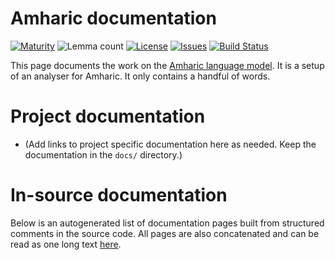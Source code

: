 # Amharic documentation

[![Maturity](https://img.shields.io/endpoint?url=https%3A%2F%2Fraw.githubusercontent.com%2Fgiellalt%2Flang-amh%2Fgh-pages%2Fmaturity.json)](https://giellalt.github.io/MaturityClassification.html)
![Lemma count](https://img.shields.io/endpoint?url=https%3A%2F%2Fraw.githubusercontent.com%2Fgiellalt%2Flang-amh%2Fgh-pages%2Flemmacount.json)
[![License](https://img.shields.io/github/license/giellalt/lang-amh)](https://github.com/giellalt/lang-amh/blob/main/LICENSE)
[![Issues](https://img.shields.io/github/issues/giellalt/lang-amh)](https://github.com/giellalt/lang-amh/issues)
[![Build Status](https://builds.giellalt.org/api/badge/lang-amh?label=CI)](https://builds.giellalt.org/pipelines/lang-amh/builds/latest)

This page documents the work on the [Amharic language model](https://github.com/giellalt/lang-amh). 
It is a setup of an analyser for Amharic.
It only contains a handful of words.

# Project documentation

* (Add links to project specific documentation here as needed. Keep the documentation in the `docs/` directory.)

# In-source documentation

Below is an autogenerated list of documentation pages built from structured comments in the source code. All pages are also concatenated and can be read as one long text [here](amh.md).
